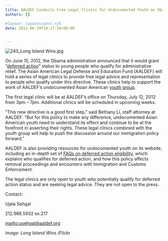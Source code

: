 ```yaml
---
title: AALDEF Conducts Free Legal Clinics for Undocumented Youth on Obama’s New Immigration Policy
authors: []

#layout: layouts/post.njk
date: 2012-06-29T10:17:28+00:00


---
```


![240_Long Island Wins.jpg](/uploads/240_Long%20Island%20Wins.jpg)

On June 15, 2012, the Obama administration announced that it would grant
“[deferred action][1]” status to young people who qualify for administrative
relief. The Asian American Legal Defense and Education Fund (AALDEF) will hold a
series of legal clinics to provide free legal advice and representation to
people who qualify under this directive. These clinics help to support the work
of AALDEF’s undocumented Asian American [youth group][2].

The first legal clinic will be at AALDEF’s office on Thursday, July 12, 2012
from 3pm – 7pm. Additional clinics will be scheduled in upcoming weeks.

“This new directive is a good first step,” said Bethany Li, staff attorney at
AALDEF. “But for this policy to make any difference, undocumented Asian American
youth need to understand its effect and continue to be at the forefront in
asserting their rights. These legal clinics combined with the youth group will
help to push the discussion around our immigration policy forward.”

AALDEF is also providing resources for undocumented youth on its website,
including an in-depth set of [FAQs on deferred action eligibility][3], which
explains who qualifies for deferred action, and how this policy affects removal
proceedings and encounters with Immigration and Customs Enforcement.

The legal clinics are only open to youth who potentially qualify for deferred
action status and are seeking legal advice. They are not open to the press.

Contact:

Ujala Sehgal

212.966.5932 ex.217

<mailto:usehgal@aaldef.org>

_Image: Long Island Wins /Flickr_

[1]: /press-release/aaldef-statement-support-new-relief-undocumented-youth/

[2]: /press-release/undocumented-aapi-youth-launch-group-with-aaldef-for-ny-and-nj-dreamers/

[3]: /updates/obamas-dream-act-directive-on-deferred-action----faqs/
